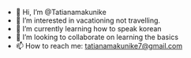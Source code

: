 - 👋 Hi, I’m @Tatianamakunike
- 👀 I’m interested in vacationing not travelling.
- 🌱 I’m currently learning how to speak korean
- 💞️ I’m looking to collaborate on learning the basics 
- 📫 How to reach me: tatianamakunike7@gmail.com

<!---
Tatianamakunike/Tatianamakunike is a ✨ special ✨ repository because its `README.md` (this file) appears on your GitHub profile.
You can click the Preview link to take a look at your changes.
--->
